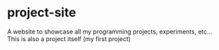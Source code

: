 # project-site
 A website to showcase all my programming projects, experiments, etc... This is also a project itself (my first project)
